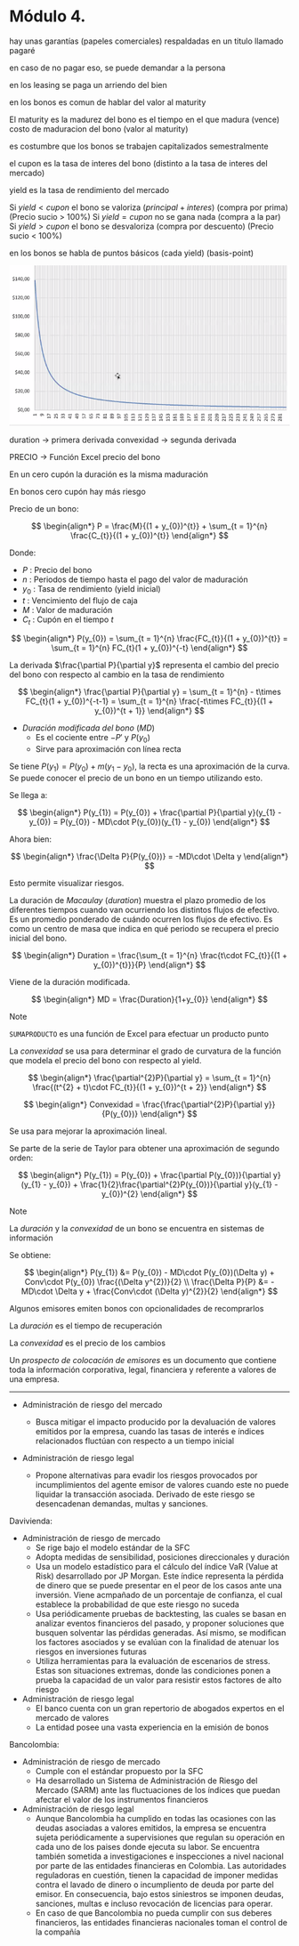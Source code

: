 # Módulo 4.

hay unas garantías (papeles comerciales) respaldadas en un titulo llamado pagaré

en caso de no pagar eso, se puede demandar a la persona

en los leasing se paga un arriendo del bien

en los bonos es comun de hablar del valor al maturity

El maturity es la madurez del bono
es el tiempo en el que madura (vence)
costo de maduracion del bono (valor al maturity)

es costumbre que los bonos se trabajen capitalizados semestralmente


el cupon es la tasa de interes del bono (distinto a la tasa de interes del mercado)

yield es la tasa de rendimiento del mercado


Si $yield < cupon$ el bono se valoriza ($principal + interes$) (compra por prima) (Precio sucio > 100%)
Si $yield = cupon$ no se gana nada (compra a la par)
Si $yield > cupon$ el bono se desvaloriza (compra por descuento) (Precio sucio < 100%)

en los bonos se habla de puntos básicos (cada yield) (basis-point)

![](attachments/Pasted%20image%2020230411173453.png)

duration -> primera derivada
convexidad -> segunda derivada


PRECIO -> Función Excel precio del bono


En un cero cupón la duración es la misma maduración


En bonos cero cupón hay más riesgo

Precio de un bono:

$$
\begin{align*}
	P = \frac{M}{(1 + y_{0})^{t}} + \sum_{t = 1}^{n} \frac{C_{t}}{(1 + y_{0})^{t}}
\end{align*}
$$

Donde:
- $P$  : Precio del bono
- $n$ : Periodos de tiempo hasta el pago del valor de maduración
- $y_{0}$ : Tasa de rendimiento (yield inicial)
- $t$ : Vencimiento del flujo de caja
- $M$ :  Valor de maduración
- $C_{t}$ : Cupón en el tiempo $t$

$$
\begin{align*}
	P(y_{0}) = \sum_{t = 1}^{n} \frac{FC_{t}}{(1 + y_{0})^{t}} = \sum_{t = 1}^{n} FC_{t}(1 + y_{0})^{-t}
\end{align*}
$$

La derivada $\frac{\partial P}{\partial y}$ representa el cambio del precio del bono con respecto al cambio en la tasa de rendimiento 

$$
\begin{align*}
	\frac{\partial P}{\partial y} = \sum_{t = 1}^{n} - t\times FC_{t}(1 + y_{0})^{-t-1} = \sum_{t = 1}^{n} \frac{-t\times FC_{t}}{(1 + y_{0})^{t + 1}}
\end{align*}
$$


- _Duración modificada del bono_ ($MD$)
	- Es el cociente entre $-P'$ y $P(y_{0})$
	- Sirve para aproximación con línea recta

Se tiene $P(y_{1}) = P(y_{0}) + m(y_{1} - y_{0})$, la recta es una aproximación de la curva. Se puede conocer el precio de un bono en un tiempo utilizando esto.

Se llega a:

$$
\begin{align*}
	P(y_{1}) = P(y_{0}) + \frac{\partial P}{\partial y}(y_{1} - y_{0}) = P(y_{0}) - MD\cdot P(y_{0})(y_{1} - y_{0})
\end{align*}
$$

Ahora bien:

$$
\begin{align*}
	\frac{\Delta P}{P(y_{0})} = -MD\cdot \Delta y
\end{align*}
$$

Esto permite visualizar riesgos.



La duración de _Macaulay_ (_duration_) muestra el plazo promedio de los diferentes tiempos cuando van ocurriendo los distintos flujos de efectivo. Es un promedio ponderado de cuándo ocurren los flujos de efectivo. Es como un centro de masa que indica en qué periodo se recupera el precio inicial del bono.

$$
\begin{align*}
	Duration = \frac{\sum_{t = 1}^{n} \frac{t\cdot FC_{t}}{(1 + y_{0})^{t}}}{P}
\end{align*}
$$

Viene de la duración modificada.

$$
\begin{align*}
	MD = \frac{Duration}{1+y_{0}}
\end{align*}
$$

>[!Note]
>`SUMAPRODUCTO` es una función de Excel para efectuar un producto punto


La _convexidad_ se usa para determinar el grado de curvatura de la función que modela el precio del bono con respecto al yield.

$$
\begin{align*}
	\frac{\partial^{2}P}{\partial y} = \sum_{t = 1}^{n} \frac{(t^{2} + t)\cdot FC_{t}}{(1 + y_{0})^{t + 2}}
\end{align*}
$$

$$
\begin{align*}
	Convexidad = \frac{\frac{\partial^{2}P}{\partial y}}{P(y_{0})}
\end{align*}
$$

Se usa para mejorar la aproximación lineal.

Se parte de la serie de Taylor para obtener una aproximación de segundo orden:

$$
\begin{align*}
	P(y_{1}) = P(y_{0}) + \frac{\partial P(y_{0})}{\partial y}(y_{1} - y_{0}) + \frac{1}{2}\frac{\partial^{2}P(y_{0})}{\partial y}(y_{1} - y_{0})^{2}
\end{align*}
$$

>[!Note]
>La _duración_ y la _convexidad_ de un bono se encuentra en sistemas de información

Se obtiene:

$$
\begin{align*}
	P(y_{1}) &= P(y_{0}) - MD\cdot P(y_{0})(\Delta y) + Conv\cdot P(y_{0}) \frac{(\Delta y^{2})}{2} \\
	\frac{\Delta P}{P} &= -MD\cdot \Delta y + \frac{Conv\cdot (\Delta y)^{2}}{2}
\end{align*}
$$

Algunos emisores emiten bonos con opcionalidades de recomprarlos


La _duración_ es el tiempo de recuperación

La _convexidad_ es el precio de los cambios


Un _prospecto de colocación de emisores_ es un documento que contiene toda la información corporativa, legal, financiera y referente a valores de una empresa.


---


- Administración de riesgo del mercado
	- Busca mitigar el impacto producido por la devaluación de valores emitidos por la empresa, cuando las tasas de interés e índices relacionados fluctúan con respecto a un tiempo inicial

- Administración de riesgo legal
	- Propone alternativas para evadir los riesgos provocados por incumplimientos del agente emisor de valores cuando este no puede liquidar la transacción asociada. Derivado de este riesgo se desencadenan demandas, multas y sanciones.


Davivienda:
- Administración de riesgo de mercado
	- Se rige bajo el modelo estándar de la SFC
	- Adopta medidas de sensibilidad, posiciones direccionales y duración
	- Usa un modelo estadístico para el cálculo del índice VaR (Value at Risk) desarrollado por JP Morgan. Este índice representa la pérdida de dinero que se puede presentar en el peor de los casos ante una inversión. Viene acmpañado de un porcentaje de confianza, el cual establece la probabilidad de que este riesgo no suceda
	- Usa periódicamente pruebas de backtesting, las cuales se basan en analizar eventos financieros del pasado, y proponer soluciones que busquen solventar las pérdidas generadas. Así mismo, se modifican los factores asociados y se evalúan con la finalidad de atenuar los riesgos en inversiones futuras
	- Utiliza herramientas para la evaluación de escenarios de stress. Estas son situaciones extremas, donde las condiciones ponen a prueba la capacidad de un valor para resistir estos factores de alto riesgo
- Administración de riesgo legal
	- El banco cuenta con un gran repertorio de abogados expertos en el mercado de valores
	- La entidad posee una vasta experiencia en la emisión de bonos

Bancolombia:
- Administración de riesgo de mercado
	- Cumple con el estándar propuesto por la SFC
	- Ha desarrollado un Sistema de Administración de Riesgo del Mercado (SARM) ante las fluctuaciones de los índices que puedan afectar el valor de los instrumentos financieros
- Administración de riesgo legal
	- Aunque Bancolombia ha cumplido en todas las ocasiones con las deudas asociadas a valores emitidos, la empresa se encuentra sujeta periódicamente a supervisiones que regulan su operación en cada uno de los paises donde ejecuta su labor. Se encuentra también sometida a investigaciones e inspecciones a nivel nacional por parte de las entidades financieras en Colombia. Las autoridades reguladoras en cuestión, tienen la capacidad de imponer medidas contra el lavado de dinero o incumpliento de deuda por parte del emisor. En consecuencia, bajo estos siniestros se imponen deudas, sanciones, multas e incluso revocación de licencias para operar.
	- En caso de que Bancolombia no pueda cumplir con sus deberes financieros, las entidades financieras nacionales toman el control de la compañía



